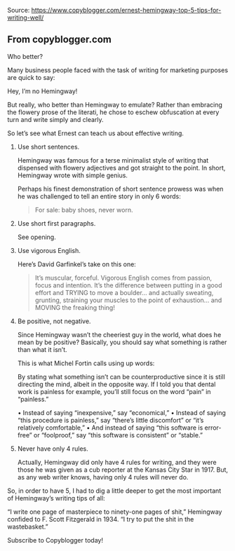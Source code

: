 Source: https://www.copyblogger.com/ernest-hemingway-top-5-tips-for-writing-well/

From copyblogger.com
--------------------------------------------------------------------------

Who better?

Many business people faced with the task of writing for marketing purposes are quick to say:

Hey, I’m no Hemingway!

But really, who better than Hemingway to emulate? Rather than embracing the flowery prose of the literati, he chose to eschew obfuscation at every turn and write simply and clearly.

So let’s see what Ernest can teach us about effective writing.

1. Use short sentences.

   Hemingway was famous for a terse minimalist style of writing that dispensed with flowery adjectives and got straight to the point. In short, Hemingway wrote with simple genius.

   Perhaps his finest demonstration of short sentence prowess was when he was challenged to tell an entire story in only 6 words:

   > For sale: baby shoes, never worn.

2. Use short first paragraphs.

   See opening.

3. Use vigorous English.

   Here’s David Garfinkel’s take on this one:

   > It’s muscular, forceful. Vigorous English comes from passion, focus and intention. It’s the difference between putting in a good effort and TRYING to move a boulder… and actually sweating, grunting, straining your muscles to the point of exhaustion… and MOVING the freaking thing!

4. Be positive, not negative.

   Since Hemingway wasn’t the cheeriest guy in the world, what does he mean by be positive? Basically, you should say what something is rather than what it isn’t.

   This is what Michel Fortin calls using up words:

   By stating what something isn’t can be counterproductive since it is still directing the mind, albeit in the opposite way. If I told you that dental work is painless for example, you’ll still focus on the word “pain” in “painless.”

   •	Instead of saying “inexpensive,” say “economical,”
   •	Instead of saying “this procedure is painless,” say “there’s little discomfort” or “it’s relatively comfortable,”
   •	And instead of saying “this software is error-free” or “foolproof,” say “this software is consistent” or “stable.”

5. Never have only 4 rules.

   Actually, Hemingway did only have 4 rules for writing, and they were those he was given as a cub reporter at the Kansas City Star in 1917. But, as any web writer knows, having only 4 rules will never do.

So, in order to have 5, I had to dig a little deeper to get the most important of Hemingway’s writing tips of all:

“I write one page of masterpiece to ninety-one pages of shit,” Hemingway confided to F. Scott Fitzgerald in 1934. “I try to put the shit in the wastebasket.”

Subscribe to Copyblogger today!
